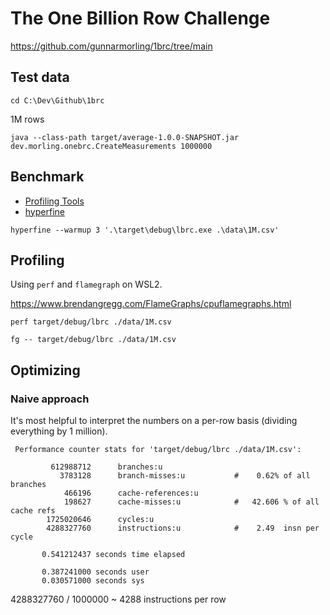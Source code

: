 # The One Billion Row Challenge

https://github.com/gunnarmorling/1brc/tree/main

## Test data

```
cd C:\Dev\Github\1brc
```

1M rows

```
java --class-path target/average-1.0.0-SNAPSHOT.jar dev.morling.onebrc.CreateMeasurements 1000000
```

## Benchmark

- [Profiling Tools](https://github.com/rust-unofficial/awesome-rust?tab=readme-ov-file#profiling)
- [hyperfine](https://github.com/sharkdp/hyperfine)

```
hyperfine --warmup 3 '.\target\debug\lbrc.exe .\data\1M.csv'
```

## Profiling

Using `perf` and `flamegraph` on WSL2.

https://www.brendangregg.com/FlameGraphs/cpuflamegraphs.html

```
perf target/debug/lbrc ./data/1M.csv
```


```
fg -- target/debug/lbrc ./data/1M.csv
```

## Optimizing

### Naive approach

It's most helpful to interpret the numbers on a per-row basis (dividing everything by 1 million).

```
 Performance counter stats for 'target/debug/lbrc ./data/1M.csv':

         612988712      branches:u
           3783128      branch-misses:u           #    0.62% of all branches
            466196      cache-references:u
            198627      cache-misses:u            #   42.606 % of all cache refs
        1725020646      cycles:u
        4288327760      instructions:u            #    2.49  insn per cycle

       0.541212437 seconds time elapsed

       0.387241000 seconds user
       0.030571000 seconds sys
```

4288327760 / 1000000
~ 4288 instructions per row


